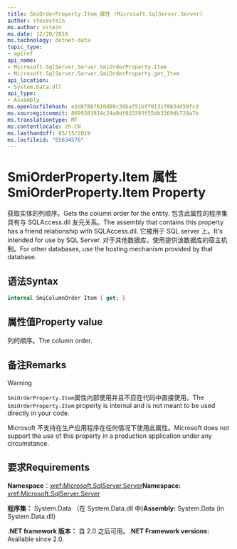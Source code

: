 ```yaml
---
title: SmiOrderProperty.Item 属性 (Microsoft.SqlServer.Server)
author: stevestein
ms.author: sstein
ms.date: 12/20/2018
ms.technology: dotnet-data
topic_type:
- apiref
api_name:
- Microsoft.SqlServer.Server.SmiOrderProperty.Item
- Microsoft.SqlServer.Server.SmiOrderProperty.get_Item
api_location:
- System.Data.dll
api_type:
- Assembly
ms.openlocfilehash: e2d8788f610d80c30baf51bff0131f0834d59fcd
ms.sourcegitcommit: 8699383914c24a0df033393f55db3369db728a7b
ms.translationtype: MT
ms.contentlocale: zh-CN
ms.lasthandoff: 05/15/2019
ms.locfileid: "65634576"
---
```

# <a name="smiorderpropertyitem-property"></a><span data-ttu-id="e7aa5-102">SmiOrderProperty.Item 属性</span><span class="sxs-lookup"><span data-stu-id="e7aa5-102">SmiOrderProperty.Item Property</span></span>

<span data-ttu-id="e7aa5-103">获取实体的列顺序。</span><span class="sxs-lookup"><span data-stu-id="e7aa5-103">Gets the column order for the entity.</span></span> <span data-ttu-id="e7aa5-104">包含此属性的程序集具有与 SQLAccess.dll 友元关系。</span><span class="sxs-lookup"><span data-stu-id="e7aa5-104">The assembly that contains this property has a friend relationship with SQLAccess.dll.</span></span> <span data-ttu-id="e7aa5-105">它被用于 SQL server 上。</span><span class="sxs-lookup"><span data-stu-id="e7aa5-105">It's intended for use by SQL Server.</span></span> <span data-ttu-id="e7aa5-106">对于其他数据库，使用提供该数据库的宿主机制。</span><span class="sxs-lookup"><span data-stu-id="e7aa5-106">For other databases, use the hosting mechanism provided by that database.</span></span>

## <a name="syntax"></a><span data-ttu-id="e7aa5-107">语法</span><span class="sxs-lookup"><span data-stu-id="e7aa5-107">Syntax</span></span>

```csharp
internal SmiColumnOrder Item { get; }
```

## <a name="property-value"></a><span data-ttu-id="e7aa5-108">属性值</span><span class="sxs-lookup"><span data-stu-id="e7aa5-108">Property value</span></span>

<span data-ttu-id="e7aa5-109">列的顺序。</span><span class="sxs-lookup"><span data-stu-id="e7aa5-109">The column order.</span></span>

## <a name="remarks"></a><span data-ttu-id="e7aa5-110">备注</span><span class="sxs-lookup"><span data-stu-id="e7aa5-110">Remarks</span></span>

> [!WARNING]
> <span data-ttu-id="e7aa5-111">`SmiOrderProperty.Item`属性内部使用并且不应在代码中直接使用。</span><span class="sxs-lookup"><span data-stu-id="e7aa5-111">The `SmiOrderProperty.Item` property is internal and is not meant to be used directly in your code.</span></span>
>
> <span data-ttu-id="e7aa5-112">Microsoft 不支持在生产应用程序在任何情况下使用此属性。</span><span class="sxs-lookup"><span data-stu-id="e7aa5-112">Microsoft does not support the use of this property in a production application under any circumstance.</span></span>

## <a name="requirements"></a><span data-ttu-id="e7aa5-113">要求</span><span class="sxs-lookup"><span data-stu-id="e7aa5-113">Requirements</span></span>

<span data-ttu-id="e7aa5-114">**Namespace**：<xref:Microsoft.SqlServer.Server></span><span class="sxs-lookup"><span data-stu-id="e7aa5-114">**Namespace:** <xref:Microsoft.SqlServer.Server></span></span>

<span data-ttu-id="e7aa5-115">**程序集：** System.Data （在 System.Data.dll 中)</span><span class="sxs-lookup"><span data-stu-id="e7aa5-115">**Assembly:** System.Data (in System.Data.dll)</span></span>

<span data-ttu-id="e7aa5-116">**.NET framework 版本：** 自 2.0 之后可用。</span><span class="sxs-lookup"><span data-stu-id="e7aa5-116">**.NET Framework versions:** Available since 2.0.</span></span>
